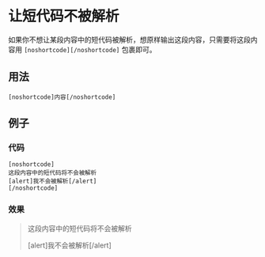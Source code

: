 # 让短代码不被解析

如果你不想让某段内容中的短代码被解析，想原样输出这段内容，只需要将这段内容用 `[noshortcode][/noshortcode]` 包裹即可。

## 用法

```
[noshortcode]内容[/noshortcode]
```

## 例子

### 代码

```
[noshortcode]
这段内容中的短代码将不会被解析
[alert]我不会被解析[/alert]
[/noshortcode]
```

### 效果

> 这段内容中的短代码将不会被解析
>
> [alert]我不会被解析[/alert]